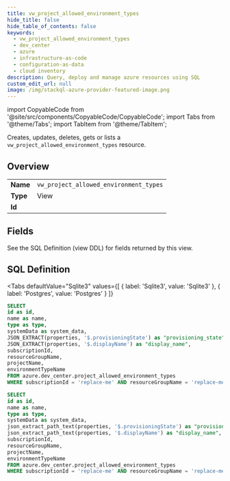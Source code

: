 ```yaml
--- 
title: vw_project_allowed_environment_types
hide_title: false
hide_table_of_contents: false
keywords:
  - vw_project_allowed_environment_types
  - dev_center
  - azure
  - infrastructure-as-code
  - configuration-as-data
  - cloud inventory
description: Query, deploy and manage azure resources using SQL
custom_edit_url: null
image: /img/stackql-azure-provider-featured-image.png
---
```


import CopyableCode from '@site/src/components/CopyableCode/CopyableCode';
import Tabs from '@theme/Tabs';
import TabItem from '@theme/TabItem';

Creates, updates, deletes, gets or lists a <code>vw_project_allowed_environment_types</code> resource.

## Overview
<table><tbody>
<tr><td><b>Name</b></td><td><code>vw_project_allowed_environment_types</code></td></tr>
<tr><td><b>Type</b></td><td>View</td></tr>
<tr><td><b>Id</b></td><td><CopyableCode code="azure.dev_center.vw_project_allowed_environment_types" /></td></tr>
</tbody></table>

## Fields

See the SQL Definition (view DDL) for fields returned by this view.

## SQL Definition

<Tabs
defaultValue="Sqlite3"
values={[
{ label: 'Sqlite3', value: 'Sqlite3' },
{ label: 'Postgres', value: 'Postgres' }
]}
>
<TabItem value="Sqlite3">

```sql
SELECT
id as id,
name as name,
type as type,
systemData as system_data,
JSON_EXTRACT(properties, '$.provisioningState') as "provisioning_state",
JSON_EXTRACT(properties, '$.displayName') as "display_name",
subscriptionId,
resourceGroupName,
projectName,
environmentTypeName
FROM azure.dev_center.project_allowed_environment_types
WHERE subscriptionId = 'replace-me' AND resourceGroupName = 'replace-me' AND projectName = 'replace-me';
```

</TabItem>
<TabItem value="Postgres">

```sql
SELECT
id as id,
name as name,
type as type,
systemData as system_data,
json_extract_path_text(properties, '$.provisioningState') as "provisioning_state",
json_extract_path_text(properties, '$.displayName') as "display_name",
subscriptionId,
resourceGroupName,
projectName,
environmentTypeName
FROM azure.dev_center.project_allowed_environment_types
WHERE subscriptionId = 'replace-me' AND resourceGroupName = 'replace-me' AND projectName = 'replace-me';
```

</TabItem>
</Tabs>
